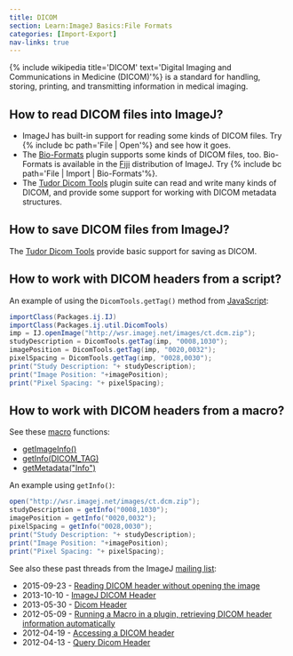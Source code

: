 ```yaml
---
title: DICOM
section: Learn:ImageJ Basics:File Formats
categories: [Import-Export]
nav-links: true
---
```



{% include wikipedia title='DICOM' text='Digital Imaging and Communications in Medicine (DICOM)'%} is a standard for handling, storing, printing, and transmitting information in medical imaging.

## How to read DICOM files into ImageJ?

-   ImageJ has built-in support for reading some kinds of DICOM files. Try {% include bc path='File | Open'%} and see how it goes.
-   The [Bio-Formats](/formats/bio-formats) plugin supports some kinds of DICOM files, too. Bio-Formats is available in the [Fiji](/software/fiji) distribution of ImageJ. Try {% include bc path='File | Import | Bio-Formats'%}.
-   The [Tudor Dicom Tools](http://santec.tudor.lu/project/dicom) plugin suite can read and write many kinds of DICOM, and provide some support for working with DICOM metadata structures.

## How to save DICOM files from ImageJ?

The [Tudor Dicom Tools](http://santec.tudor.lu/project/dicom) provide basic support for saving as DICOM.

## How to work with DICOM headers from a script?

An example of using the `DicomTools.getTag()` method from [JavaScript](/scripting/javascript):
```java
importClass(Packages.ij.IJ)
importClass(Packages.ij.util.DicomTools)
imp = IJ.openImage("http://wsr.imagej.net/images/ct.dcm.zip");
studyDescription = DicomTools.getTag(imp, "0008,1030");
imagePosition = DicomTools.getTag(imp, "0020,0032");
pixelSpacing = DicomTools.getTag(imp, "0028,0030");
print("Study Description: "+ studyDescription);
print("Image Position: "+imagePosition);
print("Pixel Spacing: "+ pixelSpacing);
```

## How to work with DICOM headers from a macro?

See these [macro](/scripting/macro) functions:

-   [getImageInfo()](/ij/developer/macro/functions.html#getImageInfo)
-   [getInfo(DICOM\_TAG)](/ij/developer/macro/functions.html#getInfo)
-   [getMetadata("Info")](/ij/developer/macro/functions.html#getMetadata)

An example using `getInfo()`:

```java
open("http://wsr.imagej.net/images/ct.dcm.zip");
studyDescription = getInfo("0008,1030");
imagePosition = getInfo("0020,0032");
pixelSpacing = getInfo("0028,0030");
print("Study Description: "+ studyDescription);
print("Image Position: "+imagePosition);
print("Pixel Spacing: "+ pixelSpacing);
```

See also these past threads from the ImageJ [mailing list](/discuss/mailing-lists):

-   2015-09-23 - [Reading DICOM header without opening the image](http://imagej.1557.x6.nabble.com/Reading-DICOM-header-without-opening-the-image-tp5014426.html)
-   2013-10-10 - [ImageJ DICOM Header](http://imagej.1557.x6.nabble.com/ImageJ-DICOM-Header-tp5005125.html)
-   2013-05-30 - [Dicom Header](http://imagej.1557.x6.nabble.com/Dicom-Header-tp5003154.html)
-   2012-05-09 - [Running a Macro in a plugin, retrieving DICOM header information automatically](http://imagej.1557.x6.nabble.com/Running-a-Macro-in-a-plugin-retrieving-DICOM-header-information-automatically-tp4962557.html)
-   2012-04-19 - [Accessing a DICOM header](http://imagej.1557.x6.nabble.com/Accessing-a-DICOM-header-tt4898551.html)
-   2012-04-13 - [Query Dicom Header](http://imagej.1557.x6.nabble.com/Query-Dicom-Header-tp4877985.html)
